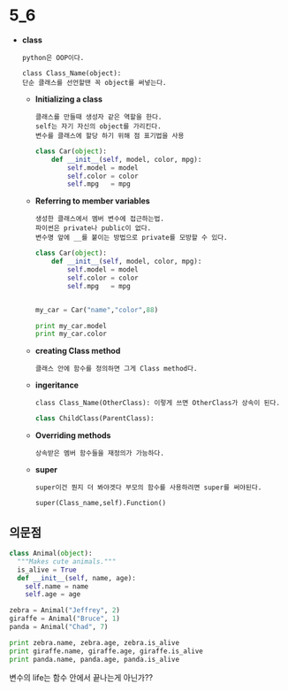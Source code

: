 5_6
=========

*	**class**

		python은 OOP이다.

		class Class_Name(object): 
		단순 클래스를 선언할땐 꼭 object를 써넣는다.
		


	*	**Initializing a class**

			클래스를 만들때 생성자 같은 역할을 한다.
			self는 자기 자신의 object를 가리킨다.
			변수를 클래스에 할당 하기 위해 점 표기법을 사용

		```python
		class Car(object):
			def __init__(self, model, color, mpg):
				self.model = model
				self.color = color
				self.mpg   = mpg
		```

	*	**Referring to member variables**

			생성한 클래스에서 멤버 변수에 접근하는법.
			파이썬은 private나 public이 없다.
			변수명 앞에 __를 붙이는 방법으로 private를 모방할 수 있다.

		```python
		class Car(object):
			def __init__(self, model, color, mpg):
				self.model = model
				self.color = color
				self.mpg   = mpg


		my_car = Car("name","color",88)

		print my_car.model
		print my_car.color
		```

	*	**creating Class method**

			클래스 안에 함수를 정의하면 그게 Class method다.

	*	**ingeritance**

			class Class_Name(OtherClass): 이렇게 쓰면 OtherClass가 상속이 된다.

		```python
		class ChildClass(ParentClass):
		```

	*	**Overriding methods**

			상속받은 멤버 함수들을 재정의가 가능하다.

	*	**super**

			super이건 뭔지 더 봐야겟다 부모의 함수를 사용하려면 super를 써야된다.
		
			super(Class_name,self).Function()

##	의문점

```python
class Animal(object):
  """Makes cute animals."""
  is_alive = True
  def __init__(self, name, age):
    self.name = name
    self.age = age

zebra = Animal("Jeffrey", 2)
giraffe = Animal("Bruce", 1)
panda = Animal("Chad", 7)

print zebra.name, zebra.age, zebra.is_alive
print giraffe.name, giraffe.age, giraffe.is_alive
print panda.name, panda.age, panda.is_alive

```

변수의 life는 함수 안에서 끝나는게 아닌가??
